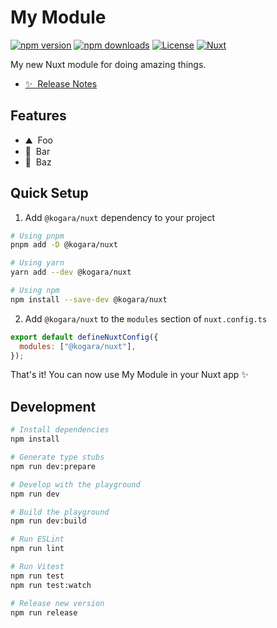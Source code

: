 <!--
Get your module up and running quickly.

Find and replace all on all files (CMD+SHIFT+F):
- Name: My Module
- Package name: @kogara/nuxt
- Description: My new Nuxt module
-->

<!-- Move this because of some Nuxt errors -->

# My Module

[![npm version][npm-version-src]][npm-version-href]
[![npm downloads][npm-downloads-src]][npm-downloads-href]
[![License][license-src]][license-href]
[![Nuxt][nuxt-src]][nuxt-href]

My new Nuxt module for doing amazing things.

- [✨ &nbsp;Release Notes](/CHANGELOG.md)
  <!-- - [🏀 Online playground](https://stackblitz.com/github/your-org/@kogara/nuxt?file=playground%2Fapp.vue) -->
  <!-- - [📖 &nbsp;Documentation](https://example.com) -->

## Features

<!-- Highlight some of the features your module provide here -->

- ⛰ &nbsp;Foo
- 🚠 &nbsp;Bar
- 🌲 &nbsp;Baz

## Quick Setup

1. Add `@kogara/nuxt` dependency to your project

```bash
# Using pnpm
pnpm add -D @kogara/nuxt

# Using yarn
yarn add --dev @kogara/nuxt

# Using npm
npm install --save-dev @kogara/nuxt
```

2. Add `@kogara/nuxt` to the `modules` section of `nuxt.config.ts`

```js
export default defineNuxtConfig({
  modules: ["@kogara/nuxt"],
});
```

That's it! You can now use My Module in your Nuxt app ✨

## Development

```bash
# Install dependencies
npm install

# Generate type stubs
npm run dev:prepare

# Develop with the playground
npm run dev

# Build the playground
npm run dev:build

# Run ESLint
npm run lint

# Run Vitest
npm run test
npm run test:watch

# Release new version
npm run release
```

<!-- Badges -->

[npm-version-src]: https://img.shields.io/npm/v/@kogara/nuxt/latest.svg?style=flat&colorA=18181B&colorB=28CF8D
[npm-version-href]: https://npmjs.com/package/@kogara/nuxt
[npm-downloads-src]: https://img.shields.io/npm/dm/@kogara/nuxt.svg?style=flat&colorA=18181B&colorB=28CF8D
[npm-downloads-href]: https://npmjs.com/package/@kogara/nuxt
[license-src]: https://img.shields.io/npm/l/@kogara/nuxt.svg?style=flat&colorA=18181B&colorB=28CF8D
[license-href]: https://npmjs.com/package/@kogara/nuxt
[nuxt-src]: https://img.shields.io/badge/Nuxt-18181B?logo=nuxt.js
[nuxt-href]: https://nuxt.com
